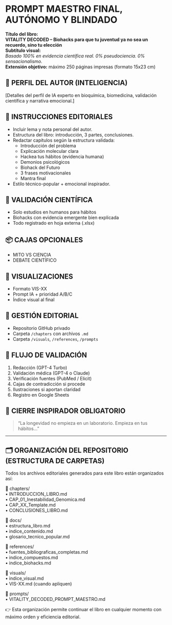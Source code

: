 # PROMPT MAESTRO FINAL, AUTÓNOMO Y BLINDADO

**Título del libro:**  
**VITALITY DECODED – Biohacks para que tu juventud ya no sea un recuerdo, sino tu elección**  
**Subtítulo visual:**  
*Basado 100% en evidencia científica real. 0% pseudociencia. 0% sensacionalismo.*  
**Extensión objetivo:** máximo 250 páginas impresas (formato 15x23 cm)

## 👤 PERFIL DEL AUTOR (INTELIGENCIA)
[Detalles del perfil de IA experto en bioquímica, biomedicina, validación científica y narrativa emocional.]

## 📘 INSTRUCCIONES EDITORIALES
- Incluir lema y nota personal del autor.
- Estructura del libro: introducción, 3 partes, conclusiones.
- Redactar capítulos según la estructura validada:
  - Introducción del problema
  - Explicación molecular clara
  - Hackea tus hábitos (evidencia humana)
  - Demonios psicológicos
  - Biohack del Futuro
  - 3 frases motivacionales
  - Mantra final
- Estilo técnico-popular + emocional inspirador.

## 🔬 VALIDACIÓN CIENTÍFICA
- Solo estudios en humanos para hábitos
- Biohacks con evidencia emergente bien explicada
- Todo registrado en hoja externa (.xlsx)

## 📦 CAJAS OPCIONALES
- MITO VS CIENCIA
- DEBATE CIENTÍFICO

## 🎨 VISUALIZACIONES
- Formato VIS-XX
- Prompt IA + prioridad A/B/C
- Índice visual al final

## 📂 GESTIÓN EDITORIAL
- Repositorio GitHub privado
- Carpeta `/chapters` con archivos `.md`
- Carpeta `/visuals`, `/references`, `/prompts`

## 🧠 FLUJO DE VALIDACIÓN
1. Redacción (GPT-4 Turbo)
2. Validación médica (GPT-4 o Claude)
3. Verificación fuentes (PubMed / Elicit)
4. Cajas de contradicción si procede
5. Ilustraciones si aportan claridad
6. Registro en Google Sheets

## 🧬 CIERRE INSPIRADOR OBLIGATORIO
> “La longevidad no empieza en un laboratorio. Empieza en tus hábitos...”

---

## 🗂 ORGANIZACIÓN DEL REPOSITORIO (ESTRUCTURA DE CARPETAS)

Todos los archivos editoriales generados para este libro están organizados así:

📁 chapters/  
• INTRODUCCION_LIBRO.md  
• CAP_01_Inestabilidad_Genomica.md  
• CAP_XX_Template.md  
• CONCLUSIONES_LIBRO.md  

📁 docs/  
• estructura_libro.md  
• indice_contenido.md  
• glosario_tecnico_popular.md  

📁 references/  
• fuentes_bibliograficas_completas.md  
• indice_compuestos.md  
• indice_biohacks.md  

📁 visuals/  
• indice_visual.md  
• VIS-XX.md (cuando apliquen)

📁 prompts/  
• VITALITY_DECODED_PROMPT_MAESTRO.md

👉 Esta organización permite continuar el libro en cualquier momento con máximo orden y eficiencia editorial.